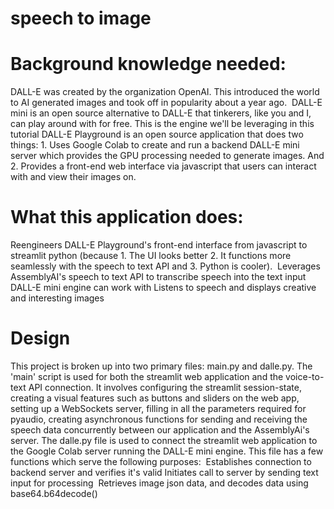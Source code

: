 # speech to image

# Background knowledge needed:
DALL-E was created by the organization OpenAI. This introduced the world to AI generated images and took off in popularity about a year ago. 
DALL-E mini is an open source alternative to DALL-E that tinkerers, like you and I, can play around with for free. This is the engine we'll be leveraging in this tutorial
DALL-E Playground is an open source application that does two things: 1. Uses Google Colab to create and run a backend DALL-E mini server which provides the GPU processing needed to generate images. And 2. Provides a front-end web interface via javascript that users can interact with and view their images on.

# What this application does:
Reengineers DALL-E Playground's front-end interface from javascript to streamlit python (because 1. The UI looks better 2. It functions more seamlessly with the speech to text API and 3. Python is cooler). 
Leverages AssemblyAI's speech to text API to transcribe speech into the text input DALL-E mini engine can work with
Listens to speech and displays creative and interesting images 

# Design
This project is broken up into two primary files: main.py and dalle.py.
The 'main' script is used for both the streamlit web application and the voice-to-text API connection. It involves configuring the streamlit session-state, creating a visual features such as buttons and sliders on the web app, setting up a WebSockets server, filling in all the parameters required for pyaudio, creating asynchronous functions for sending and receiving the speech data concurrently between our application and the AssemblyAi's server.
The dalle.py file is used to connect the streamlit web application to the Google Colab server running the DALL-E mini engine. This file has a few functions which serve the following purposes: 
Establishes connection to backend server and verifies it's valid
Initiates call to server by sending text input for processing 
Retrieves image json data, and decodes data using base64.b64decode()
